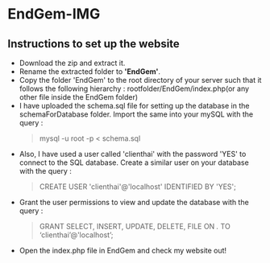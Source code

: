 # EndGem-IMG
## Instructions to set up the website
* Download the zip and extract it. 
* Rename the extracted folder to **'EndGem'**. 
* Copy the folder 'EndGem' to the root directory of your server such that it follows the following hierarchy :
  rootfolder/EndGem/index.php(or any other file inside the EndGem folder)
* I have uploaded the schema.sql file for setting up the database in the schemaForDatabase folder. Import the same into your mySQL with the query :
  >mysql -u root -p < schema.sql
* Also, I have used a user called 'clienthai' with the password 'YES' to connect to the SQL database. Create a similar user on your database with the query :
  >CREATE USER 'clienthai'@'localhost' IDENTIFIED BY 'YES';
* Grant the user permissions to view and update the database with the query :
  >GRANT SELECT, INSERT, UPDATE, DELETE, FILE ON *.* TO ‘clienthai’@'localhost’;
* Open the index.php file in EndGem and check my website out!
